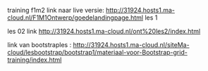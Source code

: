 training f1m2
link naar live versie: http://31924.hosts1.ma-cloud.nl/F1M1Ontwerp/goedelandingpage.html les 1

les 02 link http://31924.hosts1.ma-cloud.nl/ont%20les2/index.html

link van bootstraples : http://31924.hosts1.ma-cloud.nl/siteMa-cloud/lesbootstrap/bootstrap1/materiaal-voor-Bootstrap-grid-training/index.html



